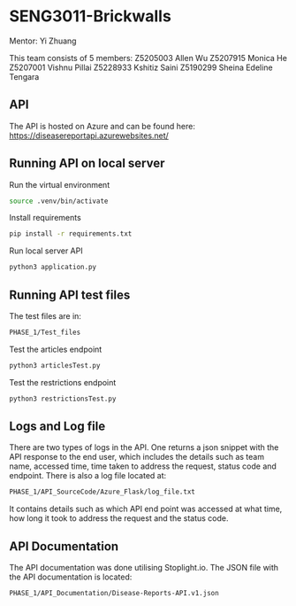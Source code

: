 # SENG3011-Brickwalls
Mentor: Yi Zhuang

This team consists of 5 members:
Z5205003 Allen Wu
Z5207915 Monica He
Z5207001 Vishnu Pillai
Z5228933 Kshitiz Saini
Z5190299 Sheina Edeline Tengara

## API

The API is hosted on Azure and can be found here: https://diseasereportapi.azurewebsites.net/

## Running API on local server

Run the virtual environment
```bash
source .venv/bin/activate
```

Install requirements
```bash
pip install -r requirements.txt
```

Run local server API
```bash
python3 application.py
```
## Running API test files

The test files are in: 
```bash
PHASE_1/Test_files
```
Test the articles endpoint
```bash
python3 articlesTest.py
```
Test the restrictions endpoint
```bash
python3 restrictionsTest.py
```

## Logs and Log file
There are two types of logs in the API. One returns a json snippet with the API response to the end user,
which includes the details such as team name, accessed time, time taken to address the request, status code and endpoint.
There is also a log file located at:
```bash
PHASE_1/API_SourceCode/Azure_Flask/log_file.txt
```
It contains details such as which API end point was accessed at what time, how long it took to address the request and the status code.

## API Documentation
The API documentation was done utilising Stoplight.io.
The JSON file with the API documentation is located:
```bash
PHASE_1/API_Documentation/Disease-Reports-API.v1.json
```
